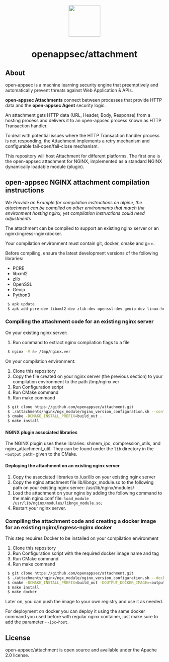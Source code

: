 <div align=center>
<img src="https://i2-s3-ui-static-content-prod-10.s3.eu-west-1.amazonaws.com/elpis/tree-no-bg-256.png" width="100" height="100"> 
<h1>openappsec/attachment</h1>
</div>

## About

open-appsec is a machine learning security engine that preemptively and automatically prevent threats against Web Application & APIs.

<strong>open-appsec Attachments</strong> connect between processes that provide HTTP data and the <strong>open-appsec Agent</strong> security logic.

An attachment gets HTTP data (URL, Header, Body, Response) from a hosting process and delivers it to an open-appsec process known as HTTP Transaction handler.

To deal with potential issues where the HTTP Transaction handler process is not responding, the Attachment implements a retry mechanism and configurable fail-open/fail-close mechanism.

This repository will host Attachment for different platforms. The first one is the open-appsec attachment for NGINX, implemented as a standard NGINX dynamically loadable module (plugin).


## open-appsec NGINX attachment compilation instructions
*We Provide an Example for compilation instructions on alpine, the attachment can be complied on other environments that match the environment hosting nginx, yet compilation instructions could need adjustments*

The attachment can be compiled to support an existing nginx server or an nginx/ingress-nginxdocker.

Your compilation environment must contain git, docker, cmake and g++.

Before compiling, ensure the latest development versions of the following libraries:

* PCRE
* libxml2
* zlib
* OpenSSL
* Geoip
* Python3

```bash
 $ apk update
 $ apk add pcre-dev libxml2-dev zlib-dev openssl-dev geoip-dev linux-headers python3
```

### Compiling the attachment code for an existing nginx server

On your existing nginx server:
1. Run command to extract nginx compilation flags to a file

```bash
 $ nginx -V &> /tmp/nginx.ver
```

On your compilation environment:
1. Clone this repository
2. Copy the file created on your nginx server (the previous section) to your compilation environment to the path /tmp/nginx.ver
3. Run Configuration script
4. Run CMake command
5. Run make command

```bash
 $ git clone https://github.com/openappsec/attachment.git
 $ ./attachments/nginx/ngx_module/nginx_version_configuration.sh --conf /tmp/nginx.ver build_out
 $ cmake -DCMAKE_INSTALL_PREFIX=build_out .
 $ make install
```

#### NGINX plugin associated libraries
The NGINX plugin uses these libraries: shmem_ipc, compression_utils, and nginx_attachment_util.
They can be found under the `lib` directory in the `<output path>` given to the CMake.

#### Deploying the attachment on an existing nginx server

1. Copy the associated libraries to /usr/lib on your existing nginx server
2. Copy the nginx attachment file lib/libngx_module.so to the following path on your existing nginx server: /usr/lib/nginx/modules/
3. Load the attachment on your nginx by adding the following command to the main nginx.conf file: 
   `load_module /usr/lib/nginx/modules/libngx_module.so;`
4. Restart your nginx server.

### Compiling the attachment code and creating a docker image for an existing nginx/ingress-nginx docker

This step requires Docker to be installed on your compilation environment

1. Clone this repository
3. Run Configuration script with the required docker image name and tag
4. Run CMake command
5. Run make command

```bash
 $ git clone https://github.com/openappsec/attachment.git
 $ ./attachments/nginx/ngx_module/nginx_version_configuration.sh --docker <input docker image> build_out
 $ cmake -DCMAKE_INSTALL_PREFIX=build_out -DOUTPUT_DOCKER_IMAGE=<output docker image> .
 $ make install
 $ make docker
```

Later on, you can push the image to your own registry and use it as needed.

For deployment on docker you can deploy it using the same docker command you used before with regular nginx container, just make sure to add the parameter `--ipc=host`. 


## License    

open-appsec/attachment is open source and available under the Apache 2.0 license.

